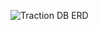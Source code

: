 ![Traction DB ERD](https://user-images.githubusercontent.com/70171357/104793637-78c75500-5758-11eb-8730-87f7c8e11632.PNG)
